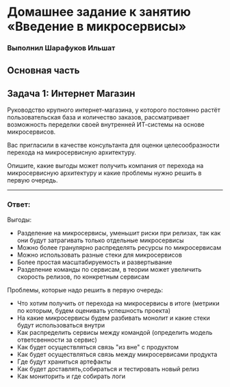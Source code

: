 # Домашнее задание к занятию «Введение в микросервисы»

### Выполнил Шарафуков Ильшат

## Основная часть

## Задача 1: Интернет Магазин

Руководство крупного интернет-магазина, у которого постоянно растёт пользовательская база и количество заказов, рассматривает возможность переделки своей внутренней   ИТ-системы на основе микросервисов. 

Вас пригласили в качестве консультанта для оценки целесообразности перехода на микросервисную архитектуру. 

Опишите, какие выгоды может получить компания от перехода на микросервисную архитектуру и какие проблемы нужно решить в первую очередь.

---

### Ответ:

Выгоды:

- Разделение на микросервисы, уменьшит риски при релизах, так как они будут затрагивать только отдельные микросервисы
- Можно более гранулярно распределять ресурсы по микросервисам
- Можно использовать разные стеки для микросервисов
- Более простая масштабируемость и развертывание
- Разделение команды по сервисам, в теории может увеличить скорость релизов, по конкретным сервисам

Проблемы, которые надо решить в первую очередь:

- Что хотим получить от перехода на микросервисы в итоге (метрики по которым, будем оценивать успешность проекта)
- На какие микросервисы будем разбивать монолит и какие стеки будут использоваться внутри
- Как распределить сервисы между командой (определить модель ответсвенности за сервис)
- Как будет осуществляться связь "из вне" с продуктом
- Как будет осуществляться связь между микросервисами продукта
- Где будут храниться артефакты
- Как будет доставлять,собираться и тестировать новый релиз
- Как мониторить и где собирать логи